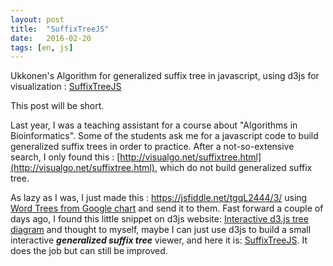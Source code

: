 ```yaml
---
layout: post
title:  "SuffixTreeJS"
date:   2016-02-20
tags: [en, js]
---
```


Ukkonen's Algorithm for generalized suffix tree in javascript, using d3js for visualization : [SuffixTreeJS](http://mrnoutahi.com/SuffixTreeJS/)
<!--more-->

This post will be short. 

Last year, I was a teaching assistant for a course about "Algorithms in Bioinformatics". Some of the students ask me for a javascript code to build generalized suffix trees in order to practice. After a not-so-extensive search, I only found this : [http://visualgo.net/suffixtree.html](http://visualgo.net/suffixtree.html), which do not build generalized suffix tree. 

As lazy as I was, I just made this : https://jsfiddle.net/tgqL2444/3/ using [Word Trees from Google chart](https://developers.google.com/chart/interactive/docs/gallery/wordtree) and send it to them. Fast forward a couple of days ago, I found this little snippet on d3js website:  [Interactive d3.js tree diagram](http://bl.ocks.org/d3noob/8375092) and thought to myself, maybe I can just use d3js to build a small interactive **_generalized suffix tree_** viewer, and here it is: [SuffixTreeJS](http://mrnoutahi.com/SuffixTreeJS/).  It does the job but can still be improved.
